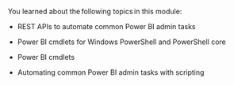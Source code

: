  You learned about the following topics in this module:    

-   REST APIs to automate common Power BI admin tasks 

-   Power BI cmdlets for Windows PowerShell and PowerShell core 

-   Power BI cmdlets 

-   Automating common Power BI admin tasks with scripting 